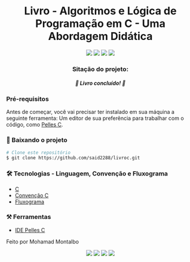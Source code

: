 <h1 align="center">Livro - Algoritmos e Lógica de Programação em C - Uma Abordagem Didática</h1>

<div align="center"><img src="https://img.shields.io/badge/C-100%25-blue"> 
<img src="https://img.shields.io/badge/Convenção-C-blue"/>
<img src="https://img.shields.io/badge/License-MIT-blue"/>
<img src="https://img.shields.io/badge/Fluxograma-lightgrey"/>
</div>

<h3 align="center">Sitação do projeto:</h3>
<h5 align="center">🚀 Livro concluído! 🚀</h5>


### Pré-requisitos

Antes de começar, você vai precisar ter instalado em sua máquina a seguinte ferramenta:
Um editor de sua preferência para trabalhar com o código, como [Pelles C](https://down10.software/download-pelles-c/).


### 🎲 Baixando o projeto

```bash
# Clone este repositório
$ git clone https://github.com/said2288/livroc.git
```

### 🛠 Tecnologias - Linguagem, Convenção e Fluxograma

- [C](https://docs.microsoft.com/pt-br/cpp/c-language/?view=msvc-160)
- [Convenção C](https://github.com/kelvins/Boas-Praticas-Cplusplus)
- [Fluxograma](https://www.youtube.com/watch?v=T12e00hvV6o&list=PL838IdaPZmcuK0yRloRMzZAxKTlJcOsfL&index=3)


### ⚒️ Ferramentas

- [IDE Pelles C](https://down10.software/download-pelles-c/)

Feito por Mohamad Montalbo

<div align="center"><img src="https://img.shields.io/badge/(19) 983999224-25D366?&style=for-the-badge&logo=whatsapp&logoColor=white"/>
<img src="https://img.shields.io/badge/Mohamad Montalbo-%230077B5.svg?&style=for-the-badge&logo=linkedin&logoColor=white"/>
<img src="https://img.shields.io/badge/montalbo005@gmail.com-D14836?&style=for-the-badge&logo=gmail&logoColor=white"/>
<img src="https://img.shields.io/badge/said2288@hotmail.com-0078D4?logo=microsoft-outlook&logoColor=white&style=for-the-badge"/>
</div>
